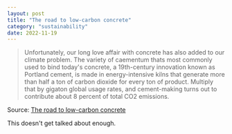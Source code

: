 ```yaml
---
layout: post
title: "The road to low-carbon concrete"
category: "sustainability"
date: 2022-11-19
---
```


>Unfortunately, our long love affair with concrete has also added to our climate problem. The variety of caementum thats most commonly used to bind today's concrete, a 19th-century innovation known as Portland cement, is made in energy-intensive kilns that generate more than half a ton of carbon dioxide for every ton of product. Multiply that by gigaton global usage rates, and cement-making turns out to contribute about 8 percent of total CO2 emissions.

Source: [The road to low-carbon concrete](https://arstechnica.com/science/2022/11/the-road-to-low-carbon-concrete/)

This doesn't get talked about enough.
